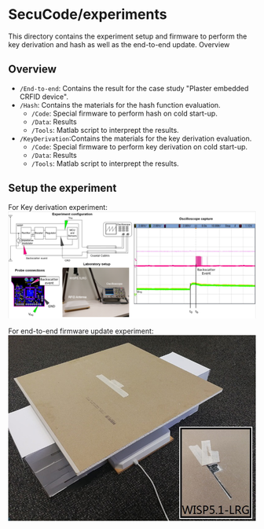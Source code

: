# SecuCode/experiments

This directory contains the experiment setup and firmware to perform the key derivation and hash as well as the end-to-end update.
Overview

## Overview

* `/End-to-end`: Contains the result for the case study "Plaster embedded CRFID device".
* `/Hash`: Contains the materials for the hash function evaluation.
  - `/Code`: Special firmware to perform hash on cold start-up.
  - `/Data`: Results
  - `/Tools`: Matlab script to interprept the results.
* `/KeyDerivation`:Contains the materials for the key derivation evaluation.
  - `/Code`: Special firmware to perform key derivation on cold start-up.
  - `/Data`: Results
  - `/Tools`: Matlab script to interprept the results.

## Setup the experiment

For Key derivation experiment:
![](https://github.com/AdelaideAuto-IDLab/SecuCode/blob/master/experiments/Hash/HKsetup.PNG)

For end-to-end firmware update experiment:
![](https://github.com/AdelaideAuto-IDLab/SecuCode/blob/master/experiments/End-to-end/uPUF-Plaster2.jpg)
